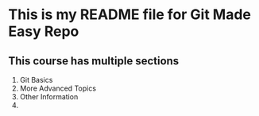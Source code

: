 # This is my README file for Git Made Easy Repo

## This course has multiple sections

1. Git Basics
2. More Advanced Topics
3. Other Information
4. 